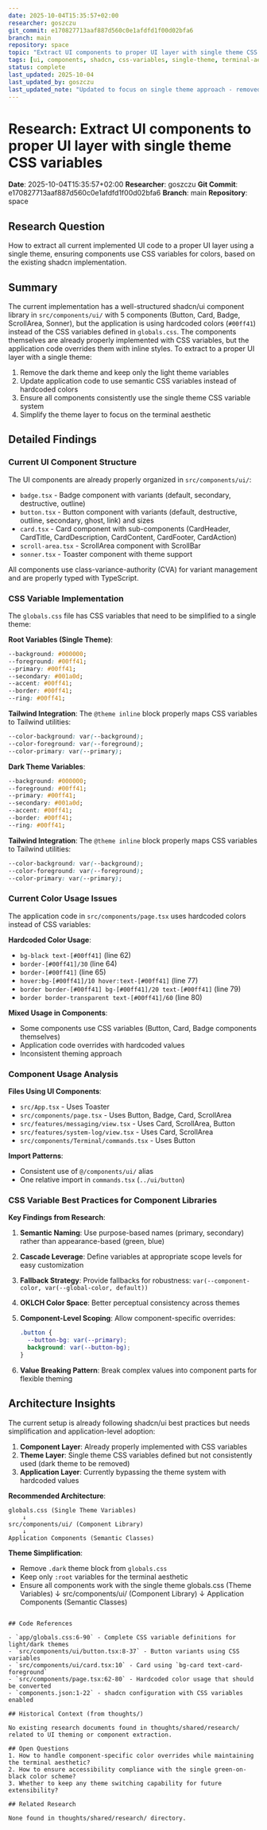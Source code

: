 ```yaml
---
date: 2025-10-04T15:35:57+02:00
researcher: goszczu
git_commit: e170827713aaf887d560c0e1afdfd1f00d02bfa6
branch: main
repository: space
topic: "Extract UI components to proper UI layer with single theme CSS variables"
tags: [ui, components, shadcn, css-variables, single-theme, terminal-aesthetic]
status: complete
last_updated: 2025-10-04
last_updated_by: goszczu
last_updated_note: "Updated to focus on single theme approach - removed dark theme references and simplified theming strategy"
---
```


# Research: Extract UI components to proper UI layer with single theme CSS variables

**Date**: 2025-10-04T15:35:57+02:00
**Researcher**: goszczu
**Git Commit**: e170827713aaf887d560c0e1afdfd1f00d02bfa6
**Branch**: main
**Repository**: space

## Research Question

How to extract all current implemented UI code to a proper UI layer using a single theme, ensuring components use CSS variables for colors, based on the existing shadcn implementation.

## Summary

The current implementation has a well-structured shadcn/ui component library in `src/components/ui/` with 5 components (Button, Card, Badge, ScrollArea, Sonner), but the application is using hardcoded colors (`#00ff41`) instead of the CSS variables defined in `globals.css`. The components themselves are already properly implemented with CSS variables, but the application code overrides them with inline styles. To extract to a proper UI layer with a single theme:

1. Remove the dark theme and keep only the light theme variables
2. Update application code to use semantic CSS variables instead of hardcoded colors
3. Ensure all components consistently use the single theme CSS variable system
4. Simplify the theme layer to focus on the terminal aesthetic

## Detailed Findings

### Current UI Component Structure

The UI components are already properly organized in `src/components/ui/`:

- `badge.tsx` - Badge component with variants (default, secondary, destructive, outline)
- `button.tsx` - Button component with variants (default, destructive, outline, secondary, ghost, link) and sizes
- `card.tsx` - Card component with sub-components (CardHeader, CardTitle, CardDescription, CardContent, CardFooter, CardAction)
- `scroll-area.tsx` - ScrollArea component with ScrollBar
- `sonner.tsx` - Toaster component with theme support

All components use class-variance-authority (CVA) for variant management and are properly typed with TypeScript.

### CSS Variable Implementation

The `globals.css` file has CSS variables that need to be simplified to a single theme:

**Root Variables (Single Theme)**:

```css
--background: #000000;
--foreground: #00ff41;
--primary: #00ff41;
--secondary: #001a0d;
--accent: #00ff41;
--border: #00ff41;
--ring: #00ff41;
```

**Tailwind Integration**:
The `@theme inline` block properly maps CSS variables to Tailwind utilities:

```css
--color-background: var(--background);
--color-foreground: var(--foreground);
--color-primary: var(--primary);
```

**Dark Theme Variables**:

```css
--background: #000000;
--foreground: #00ff41;
--primary: #00ff41;
--secondary: #001a0d;
--accent: #00ff41;
--border: #00ff41;
--ring: #00ff41;
```

**Tailwind Integration**:
The `@theme inline` block properly maps CSS variables to Tailwind utilities:

```css
--color-background: var(--background);
--color-foreground: var(--foreground);
--color-primary: var(--primary);
```

### Current Color Usage Issues

The application code in `src/components/page.tsx` uses hardcoded colors instead of CSS variables:

**Hardcoded Color Usage**:

- `bg-black text-[#00ff41]` (line 62)
- `border-[#00ff41]/30` (line 64)
- `border-[#00ff41]` (line 65)
- `hover:bg-[#00ff41]/10 hover:text-[#00ff41]` (line 77)
- `border border-[#00ff41] bg-[#00ff41]/20 text-[#00ff41]` (line 79)
- `border border-transparent text-[#00ff41]/60` (line 80)

**Mixed Usage in Components**:

- Some components use CSS variables (Button, Card, Badge components themselves)
- Application code overrides with hardcoded values
- Inconsistent theming approach

### Component Usage Analysis

**Files Using UI Components**:

- `src/App.tsx` - Uses Toaster
- `src/components/page.tsx` - Uses Button, Badge, Card, ScrollArea
- `src/features/messaging/view.tsx` - Uses Card, ScrollArea, Button
- `src/features/system-log/view.tsx` - Uses Card, ScrollArea
- `src/components/Terminal/commands.tsx` - Uses Button

**Import Patterns**:

- Consistent use of `@/components/ui/` alias
- One relative import in `commands.tsx` (`../ui/button`)

### CSS Variable Best Practices for Component Libraries

**Key Findings from Research**:

1. **Semantic Naming**: Use purpose-based names (primary, secondary) rather than appearance-based (green, blue)

2. **Cascade Leverage**: Define variables at appropriate scope levels for easy customization

3. **Fallback Strategy**: Provide fallbacks for robustness: `var(--component-color, var(--global-color, default))`

4. **OKLCH Color Space**: Better perceptual consistency across themes

5. **Component-Level Scoping**: Allow component-specific overrides:

   ```css
   .button {
     --button-bg: var(--primary);
     background: var(--button-bg);
   }
   ```

6. **Value Breaking Pattern**: Break complex values into component parts for flexible theming

## Architecture Insights

The current setup is already following shadcn/ui best practices but needs simplification and application-level adoption:

1. **Component Layer**: Already properly implemented with CSS variables
2. **Theme Layer**: Single theme CSS variables defined but not consistently used (dark theme to be removed)
3. **Application Layer**: Currently bypassing the theme system with hardcoded values

**Recommended Architecture**:

```
globals.css (Single Theme Variables)
    ↓
src/components/ui/ (Component Library)
    ↓
Application Components (Semantic Classes)
```

**Theme Simplification**:

- Remove `.dark` theme block from `globals.css`
- Keep only `:root` variables for the terminal aesthetic
- Ensure all components work with the single theme
  globals.css (Theme Variables)
  ↓
  src/components/ui/ (Component Library)
  ↓
  Application Components (Semantic Classes)

```

## Code References

- `app/globals.css:6-90` - Complete CSS variable definitions for light/dark themes
- `src/components/ui/button.tsx:8-37` - Button variants using CSS variables
- `src/components/ui/card.tsx:10` - Card using `bg-card text-card-foreground`
- `src/components/page.tsx:62-80` - Hardcoded color usage that should be converted
- `components.json:1-22` - shadcn configuration with CSS variables enabled

## Historical Context (from thoughts/)

No existing research documents found in thoughts/shared/research/ related to UI theming or component extraction.

## Open Questions
1. How to handle component-specific color overrides while maintaining the terminal aesthetic?
2. How to ensure accessibility compliance with the single green-on-black color scheme?
3. Whether to keep any theme switching capability for future extensibility?

## Related Research

None found in thoughts/shared/research/ directory.
```
